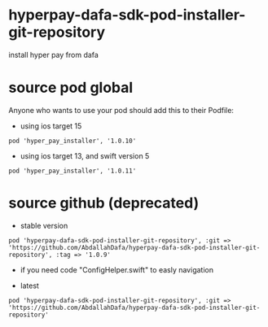 # hyperpay-dafa-sdk-pod-installer-git-repository
 install hyper pay from dafa

# source pod global

Anyone who wants to use your pod should add this to their Podfile:

* using ios target 15
```
pod 'hyper_pay_installer', '1.0.10'
```

* using ios target 13, and swift version 5

````
pod 'hyper_pay_installer', '1.0.11'
````



# source github  (deprecated)

* stable version
```
pod 'hyperpay-dafa-sdk-pod-installer-git-repository', :git => 'https://github.com/AbdallahDafa/hyperpay-dafa-sdk-pod-installer-git-repository', :tag => '1.0.9' 
```

* if you need code "ConfigHelper.swift" to easly navigation

* latest
```
pod 'hyperpay-dafa-sdk-pod-installer-git-repository', :git => 'https://github.com/AbdallahDafa/hyperpay-dafa-sdk-pod-installer-git-repository' 
```

 